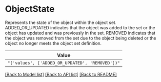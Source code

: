 # ObjectState

Represents the state of the object within the object set. ADDED_OR_UPDATED indicates that the object was 
added to the set or the object has updated and was previously in the set. REMOVED indicates that the object 
was removed from the set due to the object being deleted or the object no longer meets the object set 
definition.


| **Value** |
| --------- |
| `"('values', ['ADDED_OR_UPDATED', 'REMOVED'])"` |


[[Back to Model list]](../../../README.md#models-v2-link) [[Back to API list]](../../README.md#documentation-for-api-endpoints) [[Back to README]](../../README.md)
